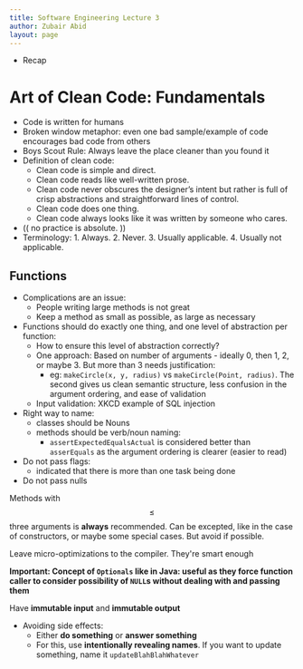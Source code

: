 ```yaml
---
title: Software Engineering Lecture 3 
author: Zubair Abid
layout: page
---
```


- Recap

# Art of Clean Code: Fundamentals

- Code is written for humans
- Broken window metaphor: even one bad sample/example of code encourages bad code from others
- Boys Scout Rule: Always leave the place cleaner than you found it
- Definition of clean code:
    - Clean code is simple and direct. 
    - Clean code reads like well-written prose. 
    - Clean code never obscures the designer’s intent but rather is full of crisp abstractions and straightforward lines of control. 
    - Clean code does one thing. 
    - Clean code always looks like it was written by someone who cares.
- (( no practice is absolute. ))
- Terminology: 1. Always. 2. Never. 3. Usually applicable. 4. Usually not applicable. 

## Functions

- Complications are an issue:
    - People writing large methods is not great
    - Keep a method as small as possible, as large as necessary
- Functions should do exactly one thing, and one level of abstraction per function:
    - How to ensure this level of abstraction correctly?
    - One approach: Based on number of arguments - ideally 0, then 1, 2, or maybe 3. But more than 3 needs justification:
        - eg: `makeCircle(x, y, radius)` vs `makeCircle(Point, radius)`. The second gives us clean semantic structure, less confusion in the argument ordering, and ease of validation
    - Input validation: XKCD example of SQL injection
- Right way to name:
    - classes should be Nouns
    - methods should be verb/noun naming:
        - `assertExpectedEqualsActual` is considered better than `asserEquals` as the argument ordering is clearer (easier to read)
- Do not pass flags:
    - indicated that there is more than one task being done
- Do not pass nulls

Methods with $$\leq$$ three arguments is **always** recommended. Can be excepted, like in the case of constructors, or maybe some special cases. But avoid if possible.

Leave micro-optimizations to the compiler. They're smart enough

**Important: Concept of `Optionals` like in Java: useful as they force function caller to consider possibility of `NULL`s without dealing with and passing them**

Have **immutable input** and **immutable output**

- Avoiding side effects:
    - Either **do something** or **answer something**
    - For this, use **intentionally revealing names**. If you want to update something, name it `updateBlahBlahWhatever`


